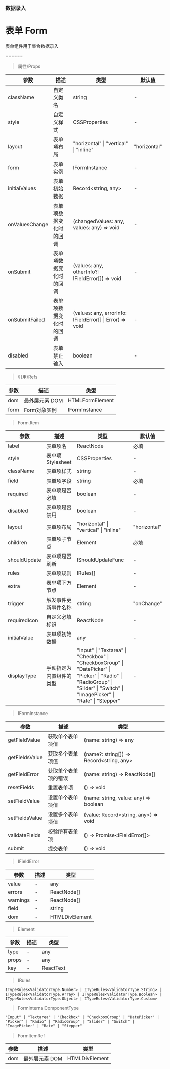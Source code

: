 ### 数据录入

# 表单 Form

表单组件用于集合数据录入

======

> 属性/Props

|参数|描述|类型|默认值|
|----------|-------------|------|------|
|className|自定义类名|string|-|
|style|自定义样式|CSSProperties|-|
|layout|表单项布局|"horizontal" \| "vertical" \| "inline"|"horizontal"|
|form|表单实例|IFormInstance|-|
|initialValues|表单初始数据|Record\<string, any\>|-|
|onValuesChange|表单项数据变化时的回调|(changedValues: any, values: any) =\> void|-|
|onSubmit|表单项数据变化时的回调|(values: any, otherInfo?: IFieldError\[\]) =\> void|-|
|onSubmitFailed|表单项数据变化时的回调|(values: any, errorInfo: IFieldError\[\] \| Error) =\> void|-|
|disabled|表单禁止输入|boolean|-|

> 引用/Refs

|参数|描述|类型|
|----------|-------------|------|
|dom|最外层元素 DOM|HTMLFormElement|
|form|Form对象实例|IFormInstance|

> Form.Item

|参数|描述|类型|默认值|
|----------|-------------|------|------|
|label|表单项名|ReactNode|必填|
|style|表单项Stylesheet|CSSProperties|-|
|className|表单项样式|string|-|
|field|表单项字段|string|必填|
|required|表单项是否必填|boolean|-|
|disabled|表单项是否禁用|boolean|-|
|layout|表单项布局|"horizontal" \| "vertical" \| "inline"|"horizontal"|
|children|表单项子节点|Element|必填|
|shouldUpdate|表单项是否刷新|IShouldUpdateFunc|-|
|rules|表单项规则|IRules\[\]|-|
|extra|表单项下方节点|Element|-|
|trigger|触发事件更新事件名称|string|"onChange"|
|requiredIcon|自定义必填标识|ReactNode|-|
|initialValue|表单项初始数据|any|-|
|displayType|手动指定为内置组件的类型|"Input" \| "Textarea" \| "Checkbox" \| "CheckboxGroup" \| "DatePicker" \| "Picker" \| "Radio" \| "RadioGroup" \| "Slider" \| "Switch" \| "ImagePicker" \| "Rate" \| "Stepper"|-|

> IFormInstance

|参数|描述|类型|
|----------|-------------|------|
|getFieldValue|获取单个表单项值|(name: string) =\> any|
|getFieldsValue|获取多个表单项值|(name?: string\[\]) =\> Record\<string, any\>|
|getFieldError|获取单个表单项的错误|(name: string) =\> ReactNode\[\]|
|resetFields|重置表单项|() =\> void|
|setFieldValue|设置单个表单项值|(name: string, value: any) =\> boolean|
|setFieldsValue|设置多个表单项值|(value: Record\<string, any\>) =\> void|
|validateFields|校验所有表单项|() =\> Promise\<IFieldError\[\]\>|
|submit|提交表单|() =\> void|

> IFieldError

|参数|描述|类型|
|----------|-------------|------|
|value|-|any|
|errors|-|ReactNode\[\]|
|warnings|-|ReactNode\[\]|
|field|-|string|
|dom|-|HTMLDivElement|

> Element

|参数|描述|类型|
|----------|-------------|------|
|type|-|any|
|props|-|any|
|key|-|ReactText|

> IRules

```
ITypeRules<ValidatorType.Number> | ITypeRules<ValidatorType.String> | ITypeRules<ValidatorType.Array> | ITypeRules<ValidatorType.Boolean> | ITypeRules<ValidatorType.Object> | ITypeRules<ValidatorType.Custom>
```

> FormInternalComponentType

```
"Input" | "Textarea" | "Checkbox" | "CheckboxGroup" | "DatePicker" | "Picker" | "Radio" | "RadioGroup" | "Slider" | "Switch" | "ImagePicker" | "Rate" | "Stepper"
```

> FormItemRef

|参数|描述|类型|
|----------|-------------|------|
|dom|最外层元素 DOM|HTMLDivElement|
